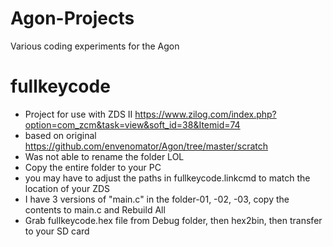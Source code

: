 # Agon-Projects
Various coding experiments for the Agon 

# fullkeycode
* Project for use with ZDS II https://www.zilog.com/index.php?option=com_zcm&task=view&soft_id=38&Itemid=74
* based on original https://github.com/envenomator/Agon/tree/master/scratch
* Was not able to rename the folder LOL
* Copy the entire folder to your PC
* you may have to adjust the paths in fullkeycode.linkcmd to match the location of your ZDS
* I have 3 versions of "main.c" in the folder-01, -02, -03, copy the contents to main.c and Rebuild All
* Grab fullkeycode.hex file from Debug folder, then hex2bin, then transfer to your SD card
